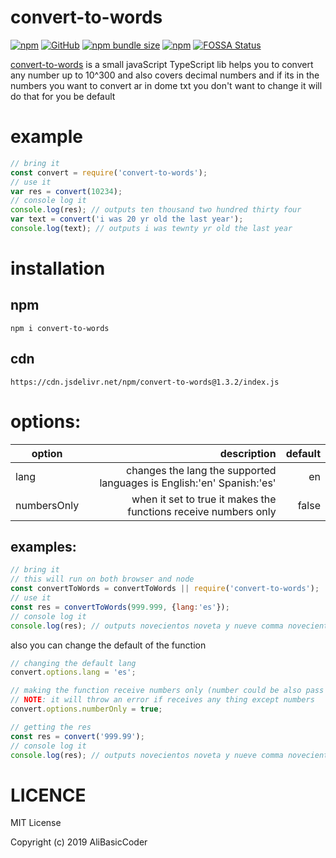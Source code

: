 # convert-to-words

[![npm](https://img.shields.io/npm/v/convert-to-words.svg)](https://www.npmjs.com/package/convert-to-words)
[![GitHub](https://img.shields.io/github/license/AliBasicCoder/convert-to-words.svg)](https://github.com/AliBasicCoder/convert-to-words/)
[![npm bundle size](https://img.shields.io/bundlephobia/min/convert-to-words.svg?style=plastic)](https://bundlephobia.com/result?p=convert-to-words@latest)
[![npm](https://img.shields.io/npm/dm/convert-to-words.svg)](https://www.npmjs.com/package/convert-to-words)
[![FOSSA Status](https://app.fossa.com/api/projects/git%2Bgithub.com%2FAliBasicCoder%2Fconvert-to-words.svg?type=small)](https://app.fossa.com/projects/git%2Bgithub.com%2FAliBasicCoder%2Fconvert-to-words?ref=badge_small)

[convert-to-words](https://github.com/AliBasicCoder/convert-to-words/) is a small javaScript TypeScript lib helps you to convert any number up
to 10^300 and also covers decimal numbers and
if its in the numbers you want to convert ar in dome txt you don't
want to change it will do that for you be default 
# example
```js
// bring it
const convert = require('convert-to-words');
// use it
var res = convert(10234);
// console log it
console.log(res); // outputs ten thousand two hundred thirty four
var text = convert('i was 20 yr old the last year');
console.log(text); // outputs i was tewnty yr old the last year
```
# installation
## npm
```shell
npm i convert-to-words
```
## cdn
```
https://cdn.jsdelivr.net/npm/convert-to-words@1.3.2/index.js
```
# options:

| option      |                                                           description | default |
| ----------- | --------------------------------------------------------------------: | ------: |
| lang        | changes the lang the supported languages is English:'en' Spanish:'es' |      en |
| numbersOnly |       when it set to true it makes the functions receive numbers only |   false |


## examples:
```js
// bring it
// this will run on both browser and node
const convertToWords = convertToWords || require('convert-to-words');
// use it
const res = convertToWords(999.999, {lang:'es'});
// console log it
console.log(res); // outputs novecientos noveta y nueve comma novecientos noveta y nueve
```
also you can change the default of the function
```js
// changing the default lang
convert.options.lang = 'es';

// making the function receive numbers only (number could be also pass in as string)
// NOTE: it will throw an error if receives any thing except numbers
convert.options.numberOnly = true;

// getting the res
const res = convert('999.99');
// console log it
console.log(res); // outputs novecientos noveta y nueve comma novecientos noveta y nueve
```

# LICENCE
MIT License

Copyright (c) 2019 AliBasicCoder
